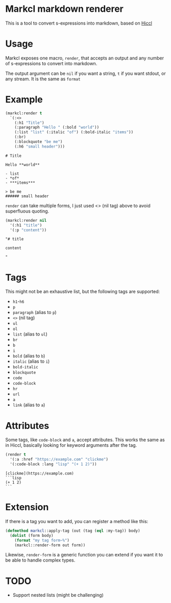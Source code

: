 # Markcl markdown renderer

This is a tool to convert s-expressions into markdown, based on [Hiccl](https://github.com/garlic0x1/hiccl)

# Usage

Markcl exposes one macro, `render`, that accepts an output and any number of s-expressions to convert into markdown.

The output argument can be `nil` if you want a string, `t` if you want stdout, or any stream.  It is the same as `format`

# Example

```lisp
(markcl:render t
  `(:<>
    (:h1 "Title")
    (:paragraph "Hello " (:bold "world"))
    (:list "list" (:italic "of") (:bold-italic "items"))
    (:br)
    (:blockquote "be me")
    (:h6 "small header")))
```

```
# Title

Hello **world**

- list
- *of*
- ***items***

> be me
###### small header

```

`render` can take multiple forms, I just used <> (nil tag) above to avoid superfluous quoting.

```lisp
(markcl:render nil
  '(:h1 "title")
  '(:p "content"))
```

```
"# title

content

"
```

# Tags

This might not be an exhaustive list, but the following tags are supported:

- `h1`-`h6`
- `p`
- `paragraph` (alias to `p`)
- `<>` (nil tag)
- `ul`
- `ol`
- `list` (alias to `ul`)
- `br`
- `b`
- `i`
- `bold` (alias to `b`)
- `italic` (alias to `i`)
- `bold-italic`
- `blockquote`
- `code`
- `code-block`
- `hr`
- `url`
- `a`
- `link` (alias to `a`)

# Attributes

Some tags, like `code-block` and `a`, accept attributes.  This works the same as in Hiccl, basically looking for keyword arguments after the tag.

```lisp
(render t
  '(:a :href "https://example.com" "clickme")
  '(:code-block :lang "lisp" "(+ 1 2)"))
```

````
[clickme](https://example.com)
```lisp
(+ 1 2)
```
````

# Extension

If there is a tag you want to add, you can register a method like this:

```lisp
(defmethod markcl::apply-tag (out (tag (eql :my-tag)) body)
  (dolist (form body)
    (format "my tag form~%")
    (markcl::render-form out form))
```

Likewise, `render-form` is a generic function you can extend if you want it to be able to handle complex types.

# TODO

- Support nested lists (might be challenging)
